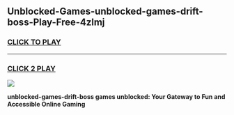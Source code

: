 
## Unblocked-Games-unblocked-games-drift-boss-Play-Free-4zlmj
<h3>
<a href="https://premium76.site?title=unblocked-games-drift-boss&ref=18A1">CLICK TO PLAY</a></h3>
<hr>

<h3>
<a href="https://premium76.site?title=unblocked-games-drift-boss&ref=18A1">CLICK 2 PLAY</a>
  
</h3>

<a href="https://premium76.site?title=unblocked-games-drift-boss&ref=18A1"><img src="https://clearcache.store/games.png"></a>


**unblocked-games-drift-boss games unblocked: Your Gateway to Fun and Accessible Online Gaming**
